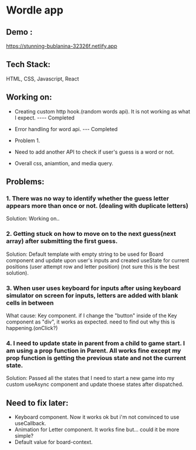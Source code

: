 # Wordle app

## Demo :

https://stunning-bublanina-32326f.netlify.app

## Tech Stack:

HTML, CSS, Javascript, React

## Working on:

- Creating custom http hook.(random words api). It is not working as what I expect. ---- Completed

- Error handling for word api. --- Completed

- Problem 1.

- Need to add another API to check if user's guess is a word or not.

- Overall css, aniamtion, and media query.

<!-- ## Advanced Feature  -->

## Problems:

### 1. There was no way to identify whether the guess letter appears more than once or not. (dealing with duplicate letters)

Solution: Working on..

### 2. Getting stuck on how to move on to the next guess(next array) after submitting the first guess.

Solution: Default template with empty string to be used for Board component and update upon user's inputs and created useState for current positions (user attempt row and letter position) (not sure this is the best solution).

### 3. When user uses keyboard for inputs after using keyboard simulator on screen for inputs, letters are added with blank cells in between

What cause: Key component. if I change the "button" inside of the Key component as "div", it works as expected. need to find out why this is happening.(onClick?)

### 4. I need to update state in parent from a child to game start. I am using a prop function in Parent. All works fine except my prop function is getting the previous state and not the current state.

Solution: Passed all the states that I need to start a new game into my custom useAsync component and update thoese states after dispatched.

## Need to fix later:

- Keyboard component. Now it works ok but i'm not convinced to use useCallback.
- Animation for Letter component. It works fine but... could it be more simple?
- Default value for board-context.
